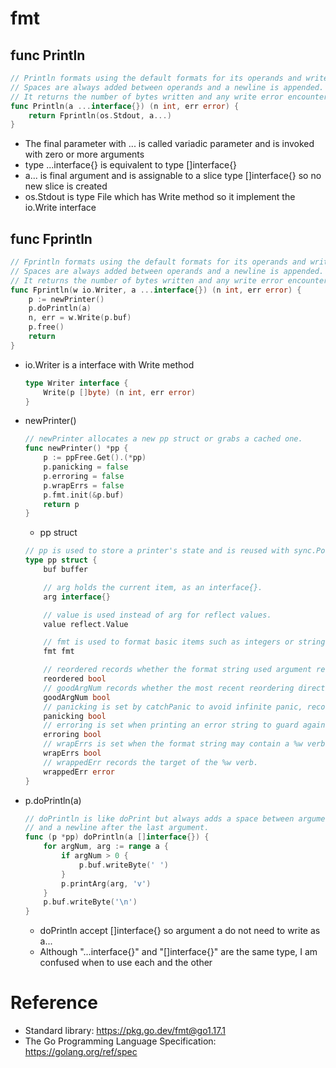 # fmt
## func Println
``` go
// Println formats using the default formats for its operands and writes to standard output.
// Spaces are always added between operands and a newline is appended.
// It returns the number of bytes written and any write error encountered.
func Println(a ...interface{}) (n int, err error) {
	return Fprintln(os.Stdout, a...)
}
```
* The final parameter with ... is called variadic parameter and is invoked with zero or more arguments
* type ...interface{} is equivalent to type []interface{}
* a... is final argument and is assignable to a slice type []interface{} so no new slice is created
* os.Stdout is type File which has Write method so it implement the io.Write interface
## func Fprintln
``` go
// Fprintln formats using the default formats for its operands and writes to w.
// Spaces are always added between operands and a newline is appended.
// It returns the number of bytes written and any write error encountered.
func Fprintln(w io.Writer, a ...interface{}) (n int, err error) {
	p := newPrinter()
	p.doPrintln(a)
	n, err = w.Write(p.buf)
	p.free()
	return
}
```
* io.Writer is a interface with Write method
    ``` go
    type Writer interface {
        Write(p []byte) (n int, err error)
    }
    ```
* newPrinter()
    ``` go
    // newPrinter allocates a new pp struct or grabs a cached one.
    func newPrinter() *pp {
        p := ppFree.Get().(*pp)
        p.panicking = false
        p.erroring = false
        p.wrapErrs = false
        p.fmt.init(&p.buf)
        return p
    }
    ```
    * pp struct
    ``` go
    // pp is used to store a printer's state and is reused with sync.Pool to avoid allocations.
    type pp struct {
        buf buffer

        // arg holds the current item, as an interface{}.
        arg interface{}

        // value is used instead of arg for reflect values.
        value reflect.Value

        // fmt is used to format basic items such as integers or strings.
        fmt fmt

        // reordered records whether the format string used argument reordering.
        reordered bool
        // goodArgNum records whether the most recent reordering directive was valid.
        goodArgNum bool
        // panicking is set by catchPanic to avoid infinite panic, recover, panic, ... recursion.
        panicking bool
        // erroring is set when printing an error string to guard against calling handleMethods.
        erroring bool
        // wrapErrs is set when the format string may contain a %w verb.
        wrapErrs bool
        // wrappedErr records the target of the %w verb.
        wrappedErr error
    }
    ```
* p.doPrintln(a) 
    ``` go
    // doPrintln is like doPrint but always adds a space between arguments
    // and a newline after the last argument.
    func (p *pp) doPrintln(a []interface{}) {
        for argNum, arg := range a {
            if argNum > 0 {
                p.buf.writeByte(' ')
            }
            p.printArg(arg, 'v')
        }
        p.buf.writeByte('\n')
    }
    ```
    * doPrintln accept []interface{} so argument a do not need to write as a...
    * Although "...interface{}" and "[]interface{}" are the same type, I am confused when to use each and the other
# Reference
* Standard library: https://pkg.go.dev/fmt@go1.17.1
* The Go Programming Language Specification: https://golang.org/ref/spec
